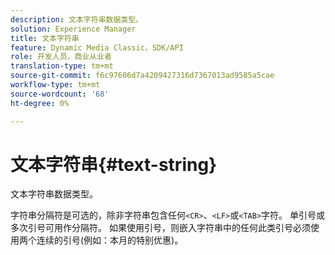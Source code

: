 ```yaml
---
description: 文本字符串数据类型。
solution: Experience Manager
title: 文本字符串
feature: Dynamic Media Classic，SDK/API
role: 开发人员，商业从业者
translation-type: tm+mt
source-git-commit: f6c97606d7a4209427316d7367013ad9585a5cae
workflow-type: tm+mt
source-wordcount: '68'
ht-degree: 0%

---
```



# 文本字符串{#text-string}

文本字符串数据类型。

字符串分隔符是可选的，除非字符串包含任何`<CR>`、`<LF>`或`<TAB>`字符。 单引号或多次引号可用作分隔符。 如果使用引号，则嵌入字符串中的任何此类引号必须使用两个连续的引号(例如：本月的特别优惠)。